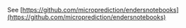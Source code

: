 
See [https://github.com/microprediction/endersnotebooks](https://github.com/microprediction/endersnotebooks)
